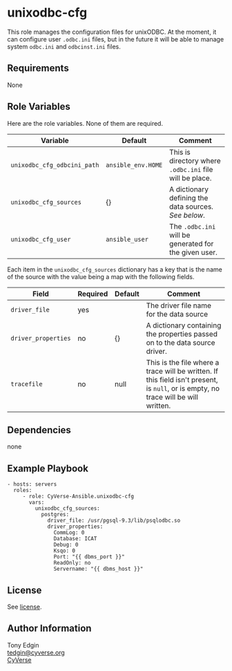 unixodbc-cfg
============

This role manages the configuration files for unixODBC. At the moment, it can configure user `.odbc.ini` files, but in the future it will be able to manage system `odbc.ini` and `odbcinst.ini` files.


Requirements
------------

None


Role Variables
--------------

Here are the role variables. None of them are required.

Variable                    | Default            | Comment
--------------------------- | ------------------ | -------
`unixodbc_cfg_odbcini_path` | `ansible_env.HOME` | This is directory where `.odbc.ini` file will be place.
`unixodbc_cfg_sources`      | {}                 | A dictionary defining the data sources. _See below_.
`unixodbc_cfg_user`         | `ansible_user`     | The `.odbc.ini` will be generated for the given user.

Each item in the `unixodbc_cfg_sources` dictionary has a key that is the name of the source with the value being a map with the following fields.

Field               | Required | Default | Comment
------------------- | -------- | ------- | -------
`driver_file`       | yes      |         | The driver file name for the data source
`driver_properties` | no       | {}      | A dictionary containing the properties passed on to the data source driver.
`tracefile`         | no       | null    | This is the file where a trace will be written. If this field isn't present, is `null`, or is empty, no trace will be will written.


Dependencies
------------

none


Example Playbook
----------------

    - hosts: servers
      roles:
         - role: CyVerse-Ansible.unixodbc-cfg
           vars:
             unixodbc_cfg_sources:
               postgres:
                 driver_file: /usr/pgsql-9.3/lib/psqlodbc.so
                 driver_properties:
                   CommLog: 0
                   Database: ICAT
                   Debug: 0
                   Ksqo: 0
                   Port: "{{ dbms_port }}"
                   ReadOnly: no
                   Servername: "{{ dbms_host }}"


License
-------

See [license](/license.md).


Author Information
------------------

Tony Edgin  
<tedgin@cyverse.org>  
[CyVerse](https://cyverse.org)
